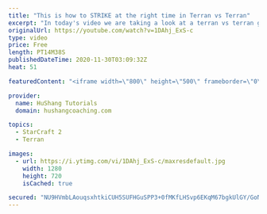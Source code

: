 ```yaml
---
title: "This is how to STRIKE at the right time in Terran vs Terran"
excerpt: "In today's video we are taking a look at a terran vs terran game I played that showcases some patience and how I like to calculate when it's the correct time to attack!  Coaching -------------------------------------------------------------------------- Website: https://www.hushangcoaching.com  Interested"
originalUrl: https://youtube.com/watch?v=1DAhj_ExS-c
type: video
price: Free
length: PT14M38S
publishedDateTime: 2020-11-30T03:09:32Z
heat: 51

featuredContent: "<iframe width=\"800\" height=\"500\" frameborder=\"0\" src=\"https://www.youtube.com/embed/1DAhj_ExS-c\" allow=\"accelerometer; autoplay; encrypted-media; gyroscope; picture-in-picture\" allowfullscreen></iframe>"

provider:
  name: HuShang Tutorials
  domain: hushangcoaching.com

topics:
  - StarCraft 2
  - Terran

images:
  - url: https://i.ytimg.com/vi/1DAhj_ExS-c/maxresdefault.jpg
    width: 1280
    height: 720
    isCached: true

secured: "NU9HVmbLAouqsxhtkiCUH5SUFHGuSPP3+0fMKfLHSvp6EKqM67bgkUlGY/GoNeiFIis/vRus5M3wLAd3G/FV+n/evC3cMyL2AQ38YQA+5TDvUmkDeX4DdaoxYUo7fNNBuXh4ZjNQKgWZ58vU+0CHRcBz8Jz3eT7PnkO3t1PiN6thus4l7yKBoBtFScmEtKRn2UgK7YDhn9T7PuRNVlZQ2ruiHYe2CEI1BQStYqUan2zLPZS8czdZAlTRhztEW9N+BcUjWKS0UOcteUuZgyUnww078bWxEJnOf7bC/3UrUEyvG0fjwajFxRxPDMrZO4Qs2J5NwmtKS1KeKIZkZuB1smQIMEh6llUMG45FFBVwXmCXb+Z4X2x8zbe7f5aIsia4l+dci0Qg/r3VCrCKtbbY41nyBG+0s+fTfPQU8dkAifk=;KVMffdhRSnyityeJOF1D2w=="
---
```


